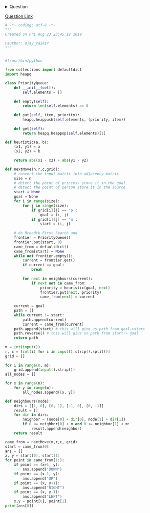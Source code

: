 <details><summary>Question</summary>
<p>
In this version of "Bot saves princess", Princess Peach and bot's position are randomly set. Can you save the princess?

Task

Complete the function nextMove which takes in 4 parameters - an integer N, integers r and c indicating the row & column position of the bot and the character array grid - and outputs the next move the bot makes to rescue the princess.

Input Format

The first line of the input is N (<100), the size of the board (NxN). The second line of the input contains two space separated integers, which is the position of the bot.

Grid is indexed using Matrix Convention

The position of the princess is indicated by the character 'p' and the position of the bot is indicated by the character 'm' and each cell is denoted by '-' (ascii value: 45).

Output Format

Output only the next move you take to rescue the princess. Valid moves are LEFT, RIGHT, UP or DOWN

Sample Input<br>

5<br>
2 3<br>
-----<br>
-----<br>
p--m-<br>
-----<br>
-----<br>
Sample Output<br>

LEFT<br>
Resultant State<br>

-----<br>
-----<br>
p-m--<br>
-----<br>
-----<br>
Explanation<br>

As you can see, bot is one step closer to the princess.

Scoring
Your score for every testcase would be (NxN minus number of moves made to rescue the princess)/10 where N is the size of the grid (5x5 in the sample testcase). Maximum score is 17.5
</p>
</details>

[Question Link](https://www.hackerrank.com/challenges/saveprincess2 "https://www.hackerrank.com/challenges/saveprincess2 ")

```python
# -*- coding: utf-8 -*-
"""
Created on Fri Aug 23 23:45:19 2019

@author: ajay_raikar
"""


#!/usr/bin/python

from collections import defaultdict
import heapq

class PriorityQueue:
    def __init__(self):
        self.elements = []
    
    def empty(self):
        return len(self.elements) == 0
    
    def put(self, item, priority):
        heapq.heappush(self.elements, (priority, item))
    
    def get(self):
        return heapq.heappop(self.elements)[1]

def heuristic(a, b):
    (x1, y1) = a
    (x2, y2) = b
    
    return abs(x1 - x2) + abs(y1 - y2)

def nextMove(n,r,c,grid):
    # convert the input matrix into adjacency matrix
    size = n
    # detect the point of princess store it in the goal
    # detect the point of person store it in the source
    start = None
    goal = None
    for i in range(size):
        for j in range(size):
            if grid[i][j] == 'p':
                goal = (i, j)
            if grid[i][j] == 'm':
                start = (i, j)
    
    # do Breadth First Search and
    frontier = PriorityQueue()
    frontier.put(start, 0)
    came_from = defaultdict()
    came_from[start] = None
    while not frontier.empty():
        current = frontier.get()
        if current == goal:
            break
        
        for next in neighbours(current):
            if next not in came_from:
                priority = heuristic(goal, next)
                frontier.put(next, priority)
                came_from[next] = current
        
    current = goal
    path = []
    while current != start:
        path.append(current)
        current = came_from[current]
    path.append(start) # this will give us path from goal->start
    path.reverse() # this will give us path from start-> goal
    return path
    
m = int(input())
r, c = [int(i) for i in input().strip().split()]
grid = []
 
for i in range(0, m): 
    grid.append(input().strip())
all_nodes = []

for x in range(m):
    for y in range(m):
        all_nodes.append([x, y])

def neighbours(node):
    dirs = [[1, 0], [0, 1], [-1, 0], [0, -1]]
    result = []
    for dir in dirs:
        neighbor = (node[0] + dir[0], node[1] + dir[1])
        if 0 <= neighbor[0] < m and 0 <= neighbor[1] < m:
            result.append(neighbor)
    return result

came_from = nextMove(m,r,c, grid)
start = came_from[0]
ans = []
x, y = start[0], start[1]
for point in came_from[1:]:
    if point == (x+1, y):
        ans.append("DOWN")
    if point == (x-1, y):
        ans.append("UP")
    if point == (x, y+1):
        ans.append("RIGHT")
    if point == (x, y-1):
        ans.append("LEFT")
    x,y = point[0], point[1]
print(ans[0])

```
